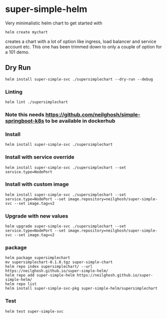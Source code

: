 # super-simple-helm
Very minimalistic helm chart to get started with 

```
helm create mychart
```

creates a chart with a lot of option like ingress, load balancer and service account etc. This one has been trimmed down to only a couple of option for a
101 demo.

## Dry Run
```
helm install super-simple-svc ./supersimplechart --dry-run --debug
```

### Linting 
```
helm lint ./supersimplechart
```

### Note this needs https://github.com/neilghosh/simple-springboot-k8s to be available in dockerhub

### Install 
```
helm install super-simple-svc ./supersimplechart 
```

### Install with service override 
```
helm install super-simple-svc ./supersimplechart --set service.type=NodePort
```

### Install with custom image 

```
helm install super-simple-svc ./supersimplechart --set service.type=NodePort --set image.repository=neilghosh/super-simple-svc --set image.tag=v2
```

### Upgrade with new values 
```
helm upgrade super-simple-svc ./supersimplechart --set service.type=NodePort --set image.repository=neilghosh/super-simple-svc --set image.tag=v2
```

### package 
```
helm package supersimplechart
mv supersimplechart-0.1.0.tgz super-simple-chart
helm repo index supersimplechart/ --url https://neilghosh.github.io/super-simple-helm/
helm repo add super-simple-helm https://neilghosh.github.io/super-simple-helm/
helm repo list
helm install super-simple-svc-pkg super-simple-helm/supersimplechart
```

### Test 
```
helm test super-simple-svc
```